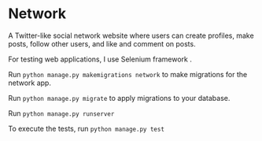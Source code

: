 # Network

 <p> A Twitter-like social network website where users can create profiles, make posts, follow other users, and like and comment on posts.</p>
  <p>For testing web applications, I use Selenium framework .</p>
  <p>Run <code>python manage.py makemigrations network</code> to make migrations for the network app.</p>
  <p>Run <code>python manage.py migrate</code> to apply migrations to your database.</p>
  <p>Run <code>python manage.py runserver</code></p>
  <p>To execute the tests, run <code>python manage.py test</code></p>
